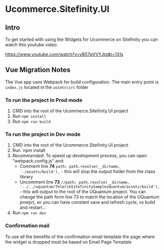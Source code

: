 # Ucommerce.Sitefinity.UI

## Intro

To get started with using the Widgets for Ucommerce on Sitefinity you can watch this youtube video: 

https://www.youtube.com/watch?v=vBS7qVVYJtg&t=131s

## Vue Migration Notes

The Vue app uses Webpack for build configuration. The main entry point is `index.js` located in the `assets\src` folder

### To run the project in Prod mode
1. CMD into the root of the Ucommerce.Sitefinity.UI project
2. Run `npm install`
3. Run `npm run build`

### To run the project in Dev mode
1. CMD into the root of the Ucommerce.Sitefinity.UI project
2. Run `npm install
3. _Recommended_: To speed up development process, you can open "webpack.config.js" and:
	* Comment line **74** `path: path.resolve(__dirname, './assets/build'),` - this will stop the output folder from the class library
	* Uncomment line **73** `//path: path.resolve(__dirname, '../../uquantum/TelerikSitefinitySamplesQuantum/assets/build'),`  - this will output to the root of the UQuantum project. You can change the path form line 73 to match the location of the UQuantum proejct, so you can have constant save and refresh cycle, vs build and restart...
4. Run `npm run dev`

### Confirmation mail

To use all the benefits of the confirmation email template the page where the widget is dropped must be based on Email Page Template
